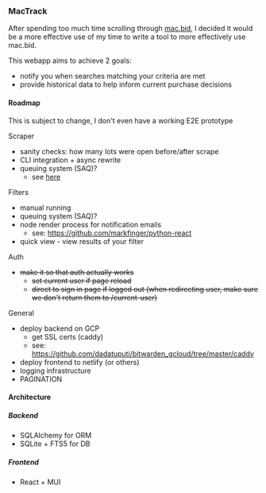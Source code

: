 ### MacTrack

After spending too much time scrolling through [mac.bid](https://mac.bid), I decided it would be a more effective use of my time to write a tool to more effectively use mac.bid.

This webapp aims to achieve 2 goals:
 - notify you when searches matching your criteria are met
 - provide historical data to help inform current purchase decisions

#### Roadmap

This is subject to change, I don't even have a working E2E prototype

Scraper
 - sanity checks: how many lots were open before/after scrape
 - CLI integration + async rewrite
 - queuing system (SAQ)?
   - see [here](https://github.com/litestar-org/litestar-pg-redis-docker/blob/0c3622f6c483117ed6638e49e82c3545e111573e/app/main.py#L46)

Filters
 - manual running
 - queuing system (SAQ)?
 - node render process for notification emails
   - see: https://github.com/markfinger/python-react
 - quick view - view results of your filter

Auth
 - ~~make it so that auth actually works~~
   - ~~set current user if page reload~~
   - ~~direct to sign in page if logged out (when redirecting user, make sure we don't return them to /current-user)~~

General
 - deploy backend on GCP
   - get SSL certs (caddy)
   - see: https://github.com/dadatuputi/bitwarden_gcloud/tree/master/caddy
 - deploy frontend to netlify (or others)
 - logging infrastructure
 - PAGINATION


#### Architecture
##### Backend
 - SQLAlchemy for ORM
 - SQLite + FTS5 for DB
##### Frontend
 - React + MUI